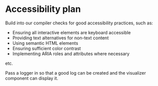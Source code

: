 # Accessibility plan

Build into our compiler checks for good accessibility practices, such as:

- Ensuring all interactive elements are keyboard accessible
- Providing text alternatives for non-text content
- Using semantic HTML elements
- Ensuring sufficient color contrast
- Implementing ARIA roles and attributes where necessary

etc.

Pass a logger in so that a good log can be created and the visualizer component can display it.
